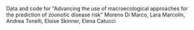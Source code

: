 Data and code for "Advancing the use of macroecological approaches for the prediction of zoonotic disease risk"
Moreno Di Marco, Lara Marcolin, Andrea Tonelli, Eloise Skinner, Elena Catucci

